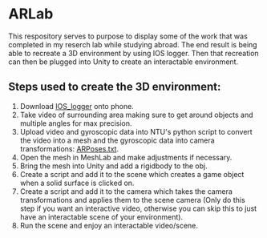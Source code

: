 # ARLab

This respository serves to purpose to display some of the work that was completed in my reserch lab while studying abroad.
The end result is being able to recreate a 3D environment by using IOS logger. Then that recreation can then be plugged into Unity to create an interactable environment.

## Steps used to create the 3D environment:
1) Download [IOS_logger](https://github.com/Varvrar/ios_logger) onto phone.
2) Take video of surrounding area making sure to get around objects and multiple angles for max precision.
3) Upload video and gyroscopic data into NTU's python script to convert the video into a mesh and the gyroscopic data into camera transformations: [ARPoses.txt](https://github.com/jwbarkes/ARLab/blob/main/IOSVideoData/ARposes.txt).
4) Open the mesh in MeshLab and make adjustments if necessary.
5) Bring the mesh into Unity and add a rigidbody to the obj.
6) Create a script and add it to the scene which creates a game object when a solid surface is clicked on.
7) Create a script and add it to the camera which takes the camera transformations and applies them to the scene camera (Only do this step if you want an interactive video, otherwise you can skip this to just have an interactable scene of your environment).
8) Run the scene and enjoy an interactable video/scene.
